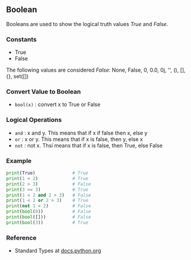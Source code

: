 ## Boolean

Booleans are used to show the logical truth values *True* and *False*.

### Constants

* True
* False

The following values are considered *False*: None, False, 0, 0.0, 0j, '', (), [], {}, set([])

### Convert Value to Boolean

* `bool(x)` : convert x to True or False

### Logical Operations

* `and` : x and y. This means that if x if false then x, else y
* `or` : x or y. This means that if x is false, then y, else x
* `not` : not x. Thsi means that if x is false, then True, else False

### Example

```python
print(True)              # True
print(1 < 2)             # True
print(2 > 3)             # False
print(3 <= 3)            # True
print(1 < 2 and 2 > 3)   # False
print(1 < 2 or 2 > 3)    # True
print(not 1 < 2)         # False
print(bool(0))           # False
print(bool([]))          # False
print(bool(3))           # True
```

### Reference

* Standard Types at [docs.python.org](https://docs.python.org/3.7/library/stdtypes.html)